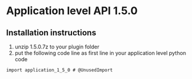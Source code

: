 # Application level API 1.5.0

## Installation instructions


1. unzip 1.5.0.7z to your plugin folder
2. put the following code line as first line in your application level python code

`import application_1_5_0 # @UnusedImport`
